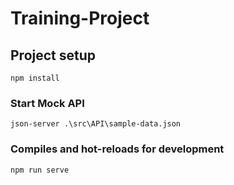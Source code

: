 # Training-Project

## Project setup
```
npm install
```
### Start Mock API
```
json-server .\src\API\sample-data.json
```
### Compiles and hot-reloads for development
```
npm run serve
```
